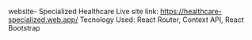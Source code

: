 website- Specialized Healthcare
Live site link: https://healthcare-specialized.web.app/
Tecnology Used: React Router, Context API, React Bootstrap

